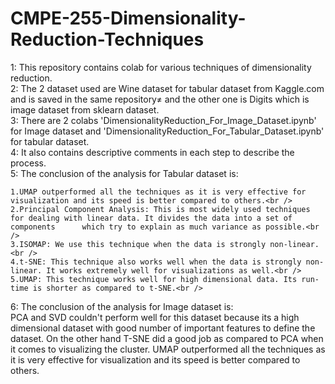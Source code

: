 # CMPE-255-Dimensionality-Reduction-Techniques
1: This repository contains colab for various techniques of dimensionality reduction.<br />
2: The 2 dataset used are Wine dataset for tabular dataset from Kaggle.com and is saved in the same repository≠ and the other one is Digits which is image dataset from sklearn dataset.<br />
3: There are 2 colabs 'DimensionalityReduction_For_Image_Dataset.ipynb' for Image dataset and 'DimensionalityReduction_For_Tabular_Dataset.ipynb' for tabular dataset.<br />
4: It also contains descriptive comments in each step to describe the process.<br />
5: The conclusion of the analysis for Tabular dataset is:<br/>
      
    1.UMAP outperformed all the techniques as it is very effective for visualization and its speed is better compared to others.<br />
    2.Principal Component Analysis: This is most widely used techniques for dealing with linear data. It divides the data into a set of components      which try to explain as much variance as possible.<br />
    3.ISOMAP: We use this technique when the data is strongly non-linear.<br />
    4.t-SNE: This technique also works well when the data is strongly non-linear. It works extremely well for visualizations as well.<br />
    5.UMAP: This technique works well for high dimensional data. Its run-time is shorter as compared to t-SNE.<br />

6: The conclusion of the analysis for Image dataset is:<br/>
  PCA and SVD couldn't perform well for this dataset because its a high dimensional dataset with good number of important features to define the dataset. On the    other hand T-SNE did a good job as compared to PCA when it comes to visualizing the cluster. UMAP outperformed all the techniques as it is very effective for visualization and its speed is better compared to others.
